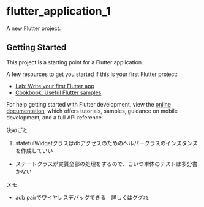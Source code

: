 # flutter_application_1

A new Flutter project.

## Getting Started

This project is a starting point for a Flutter application.

A few resources to get you started if this is your first Flutter project:

- [Lab: Write your first Flutter app](https://docs.flutter.dev/get-started/codelab)
- [Cookbook: Useful Flutter samples](https://docs.flutter.dev/cookbook)

For help getting started with Flutter development, view the
[online documentation](https://docs.flutter.dev/), which offers tutorials,
samples, guidance on mobile development, and a full API reference.



決めごと
1. statefulWidgetクラスはdbアクセスのためのヘルパークラスのインスタンスを作成していい
- ステートクラスが実質全部の処理をするので、こいつ単体のテストは多分書かない

メモ
- adb pairでワイヤレスデバッグできる　詳しくはググれ